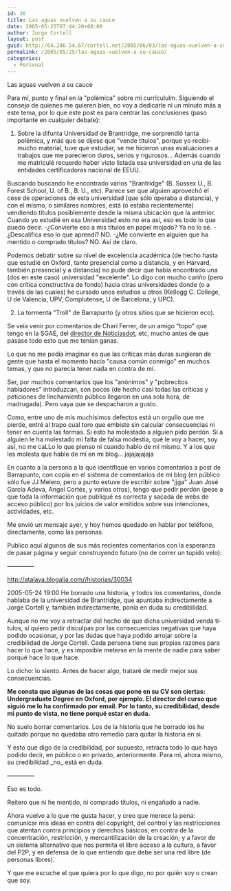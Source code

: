 ```yaml
---
id: 36
title: Las aguas vuelven a su cauce
date: 2005-05-25T07:44:20+00:00
author: Jorge Cortell
layout: post
guid: http://64.246.54.67/cortell.net/2005/06/03/las-aguas-vuelven-a-su-cauce/
permalink: /2005/05/25/las-aguas-vuelven-a-su-cauce/
categories:
  - Personal
---
```

Las aguas vuelven a su cauce

Para mí­, punto y final en la "polémica" sobre mi currí­cululm. Siguiendo el consejo de quienes me quieren bien, no voy a dedicarle ni un minuto más a este tema, por lo que este post es para centrar las conclusiones (paso importante en cualquier debate):

1) Sobre la difunta Universidad de Brantridge, me sorprendió tanta polémica, y más que se dijese que "vende tí­tulos", porque yo recibí­ mucho material, tuve que estudiar, se me hicieron unas evaluaciones a trabajos que me parecieron duros, serios y rigurosos... Además cuando me matriculé recuerdo haber visto listada esa universidad en una de las entidades certificadoras nacional de EEUU.

Buscando buscando he encontrado varios "Brantridge" (B. Sussex U., B. Forest School, U. of B., B. U., etc). Parece ser que alguien aprovechó el cese de operaciones de esta universidad (que sólo operaba a distancia), y con el mismo, o similares nombres, está (o estaba recientemente) vendiendo tí­tulos posiblemente desde la misma ubicación que la anterior. Cuando yo estudié en esa Universidad esto no era así­, eso es todo lo que puedo decir. -¿Convierte eso a mis tí­tulos en papel mojado? Ya no lo sé. -¿Descalifica eso lo que aprendí­? NO. -¿Me convierte en alguien que ha mentido o comprado tí­tulos? NO. Así­ de claro.

Podemos debatir sobre su nivel de excelencia académica (de hecho hasta que estudié en Oxford, tanto presencial como a distancia, y en Harvard, también presencial y a distancia) no pude decir que habí­a encontrado una (dos en este caso) universidad "excelente". Lo digo con mucho cariño (pero con crí­tica constructiva de fondo) hacia otras universidades donde (o a través de las cuales) he cursado unos estudios u otros (Kellogg C. College, U de Valencia, UPV, Complutense, U de Barcelona, y UPC).

2) La tormenta "Troll" de Barrapunto (y otros sitios que se hicieron eco).

Se veí­a venir por comentarios de Chari Ferrer, de un amigo "topo" que tengo en la SGAE, del [director de Noticiasdot](http://www.mail-archive.com/admpub@www.softcatala.net/msg00593.html), etc, mucho antes de que pasase todo esto que me tení­an ganas.

Lo que no me podí­a imaginar es que las crí­ticas más duras surgieran de gente que hasta el momento hací­a "causa común conmigo" en muchos temas, y que no parecí­a tener nada en contra de mí­.

Ser, por muchos comentarios que los "anónimos" y "pobrecitos habladores" introduzcan, son pocos (de hecho casi todas las crí­ticas y peticiones de linchamiento público llegaron en una sola hora, de madrugada). Pero vaya que se despacharon a gusto.

Como, entre uno de mis muchí­simos defectos está un orgullo que me pierde, entré al trapo cual toro que embiste sin calcular consecuencias ni tener en cuenta las formas. Si esto ha molestado a alguien pido perdón. Si a alguien le ha molestado mi falta de falsa modestia, qué le voy a hacer, soy así­, no me caLLo lo que pienso ni cuando hablo de mí­ mismo. Y a los que les molesta que hable de mí­ en mi blog... jajajajajaja

En cuanto a la persona a la que identifiqué en varios comentarios a post de Barrapunto, con copia en el sistema de comentarios de mi blog (en público sólo fue JJ Melero, pero a punto estuve de escribir sobre "jjga" Juan José Garcí­a Adeva, Angel Cortés, y varios otros), tengo que pedir perdón (pese a que toda la información que publiqué es correcta y sacada de webs de acceso público) por los juicios de valor emitidos sobre sus intenciones, actividades, etc.

Me envió un mensaje ayer, y hoy hemos quedado en hablar por teléfono, directamente, como las personas.

Publico aquí­ algunos de sus más recientes comentarios con la esperanza de pasar página y seguir construyendo futuro (no de correr un tupido velo):
  
————–
  
http://atalaya.blogalia.com//historias/30034

2005-05-24 19:00 He borrado una historia, y todos los comentarios, donde hablaba de la universidad de Brantridge, que apuntaba indirectamente a Jorge Cortell y, también indirectamente, poní­a en duda su credibilidad.
  
Aunque no me voy a retractar del hecho de que dicha universidad venda tí­tulos, sí­ quiero pedir disculpas por las consecuencias negativas que haya podido ocasionar, y por las dudas que haya podido arrojar sobre la credibilidad de Jorge Cortell. Cada persona tiene sus propias razones para hacer lo que hace, y es imposible meterse en la mente de nadie para saber porqué hace lo que hace.
  
Lo dicho: lo siento. Antes de hacer algo, trataré de medir mejor sus consecuencias.

**Me consta que algunas de las cosas que pone en su CV son ciertas: Undergraduate Degree en Oxford, por ejemplo. El director del curso que siguió me lo ha confirmado por email. Por lo tanto, su credibilidad, desde mi punto de vista, no tiene porqué estar en duda.** 
  
No suelo borrar comentarios. Los de la historia que he borrado los he quitado porque no quedaba otro remedio para quitar la historia en si.
  
Y esto que digo de la credibilidad, por supuesto, retracta todo lo que haya podido decir, en público o en privado, anteriormente. Para mi, ahora mismo, su credibilidad \_no\_ está en duda.
  
————–

Eso es todo.

Reitero que ni he mentido, ni comprado tí­tulos, ni engañado a nadie.

Ahora vuelvo a lo que me gusta hacer, y creo que merece la pena: comunicar mis ideas en contra del copyright, del control y las restricciones que atentan contra principios y derechos básicos; en contra de la concentración, restricción, y mercantilización de la creación; y a favor de un sistema alternativo que nos permita el libre acceso a la cultura, a favor del P2P, y en defensa de lo que entiendo que debe ser una red libre (de personas libres).

Y que me escuche el que quiera por lo que digo, no por quién soy o crean que soy.